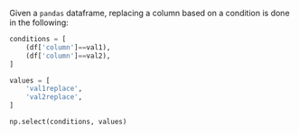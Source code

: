 Given a `pandas` dataframe, replacing a column based on a condition is done in the following:

```python
conditions = [
    (df['column']==val1),
    (df['column']==val2),
]

values = [
    'val1replace',
    'val2replace',
]

np.select(conditions, values)
```